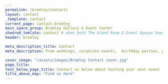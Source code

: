 ```yaml
---
permalink: /bromley/contact/
layout: contact
_template: contact
current_page: contact-bromley
main_space_group: Bromley Gallery & Event Center
shadred_temlate: contact # when both The Grand Room & Event Spaces have same template
header: bromley

meta_description_title: Contact
meta_description: From weddings, corporate events,  birthday parties, private dinners and anything in between, ourimaginative and versatile spaces can be transformed for any occasion.

cover_image: "/assets/images/Bromley Contact cover.jpg"
page_title: 
text_below_page_title: Contact us below about hosting your next event
title_above_map: "Find us here"
---
```



